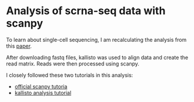 # Analysis of scrna-seq data with scanpy

To learn about single-cell sequencing, I am recalculating the analysis from this [paper](https://www.ncbi.nlm.nih.gov/pmc/articles/PMC6679370/). 

After downloading fastq files, kallisto was used to align data and create the read matrix. Reads were then processed using scanpy. 

I closely followed these two tutorials in this analysis:
* [official scanpy tutoria](https://scanpy-tutorials.readthedocs.io/en/latest/pbmc3k.html)
* [kallisto analysis tutorial](https://github.com/BUStools/getting_started/blob/master/getting_started.ipynb)

